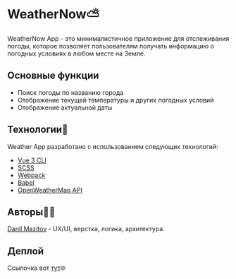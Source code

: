 # WeatherNow:partly_sunny:

WeatherNow App - это минималистичное приложение для отслеживания погоды, которое позволяет пользователям получать информацию о погодных условиях в любом месте на Земле. 

## Основные функции

- Поиск погоды по названию города
- Отображение текущей температуры и других погодных условий
- Отображение актуальной даты

## Технологии:hammer:

Weather App разработано с использованием следующих технологий:

- [Vue 3 CLI](https://v3.ru.vuejs.org/)
- [SCSS](https://sass-lang.com/)
- [Webpack](https://webpack.js.org/)
- [Babel](https://babeljs.io/)
- [OpenWeatherMap API](https://openweathermap.org/)

## Авторы:technologist:
[Danil Mazitov](https://github.com/pokaneprishel) - UX/UI, верстка, логика, архитектура.

## Деплой

Ссылочка вот [тут](https://weather-now-desigh.netlify.app/):globe_with_meridians:	
